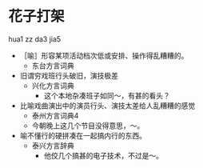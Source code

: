# 花子打架
hua1 zz da3 jia5
+ ［喻］形容某项活动档次低或安排、操作得乱糟糟的。
  * 东台方言词典
+ 旧谓穷戏班行头破旧，演技极差
  * 兴化方言词典
    - 这个本地杂凑班子如同～，有甚的看头？
+ 比喻戏曲演出中的演员行头、演技太差给人乱糟糟的感觉
  * 泰州方言词典4
  - 今朝晚上这几个节目没得意思，～。
+ 喻不懂行的硬拼凑在一起搞内行的东西。
  * 泰兴方言辞典
    - 他佼几个搞甚的电子技术，不过是～。
